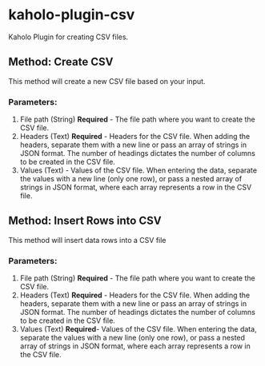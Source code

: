 # kaholo-plugin-csv
Kaholo Plugin for creating CSV files.

## Method: Create CSV
This method will create a new CSV file based on your input.

### Parameters:
1) File path (String) **Required** - The file path where you want to create the CSV file.
2) Headers (Text) **Required** - Headers for the CSV file. When adding the headers, separate them with a new line or pass an array of strings in JSON format. The number of headings dictates the number of columns to be created in the CSV file.
3) Values (Text) - Values of the CSV file. When entering the data, separate the values with a new line (only one row), or pass a nested array of strings in JSON format, where each array represents a row in the CSV file.

## Method: Insert Rows into CSV
This method will insert data rows into a CSV file

### Parameters:
1) File path (String) **Required** - The file path where you want to create the CSV file.
2) Headers (Text) **Required** - Headers for the CSV file. When adding the headers, separate them with a new line or pass an array of strings in JSON format. The number of headings dictates the number of columns to be created in the CSV file.
3) Values (Text) **Required**- Values of the CSV file. When entering the data, separate the values with a new line (only one row), or pass a nested array of strings in JSON format, where each array represents a row in the CSV file.
